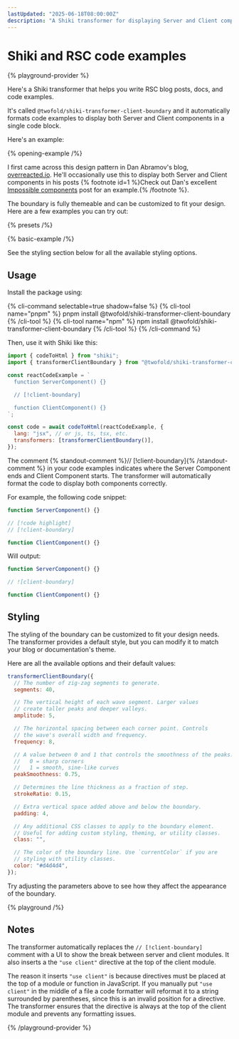 ```yaml
---
lastUpdated: "2025-06-18T08:00:00Z"
description: "A Shiki transformer for displaying Server and Client components."
---
```


# Shiki and RSC code examples

{% playground-provider %}

Here's a Shiki transformer that helps you write RSC blog posts, docs, and code examples.

It's called `@twofold/shiki-transformer-client-boundary` and it automatically formats code examples to display both Server and Client components in a single code block.

Here's an example:

{% opening-example /%}

I first came across this design pattern in Dan Abramov's blog, [overreacted.io](https://overreacted.io/). He'll occasionally use this to display both Server and Client components in his posts {% footnote id=1 %}Check out Dan's excellent [Impossible components](https://overreacted.io/impossible-components/) post for an example.{% /footnote %}.

The boundary is fully themeable and can be customized to fit your design. Here are a few examples you can try out:

{% presets /%}

{% basic-example /%}

See the styling section below for all the available styling options.

## Usage

Install the package using:

{% cli-command selectable=true shadow=false %}
{% cli-tool name="pnpm" %}
pnpm install @twofold/shiki-transformer-client-boundary
{% /cli-tool %}
{% cli-tool name="npm" %}
npm install @twofold/shiki-transformer-client-boundary
{% /cli-tool %}
{% /cli-command %}

Then, use it with Shiki like this:

```js {% isClientBoundaryEnabled=false %}
import { codeToHtml } from "shiki";
import { transformerClientBoundary } from "@twofold/shiki-transformer-client-boundary";

const reactCodeExample = `
  function ServerComponent() {}

  // [!client-boundary]

  function ClientComponent() {}
`;

const code = await codeToHtml(reactCodeExample, {
  lang: "jsx", // or js, ts, tsx, etc.
  transformers: [transformerClientBoundary()],
});
```

The comment {% standout-comment %}// [!client-boundary]{% /standout-comment %} in your code examples indicates where the Server Component ends and Client Component starts. The transformer will automatically format the code to display both components correctly.

For example, the following code snippet:

```jsx {% isClientBoundaryEnabled=false %}
function ServerComponent() {}

// [!code highlight]
// [!client-boundary]

function ClientComponent() {}
```

Will output:

```jsx
function ServerComponent() {}

// ![client-boundary]

function ClientComponent() {}
```

## Styling

The styling of the boundary can be customized to fit your design needs. The transformer provides a default style, but you can modify it to match your blog or documentation's theme.

Here are all the available options and their default values:

```js
transformerClientBoundary({
  // The number of zig-zag segments to generate.
  segments: 40,

  // The vertical height of each wave segment. Larger values
  // create taller peaks and deeper valleys.
  amplitude: 5,

  // The horizontal spacing between each corner point. Controls
  // the wave's overall width and frequency.
  frequency: 8,

  // A value between 0 and 1 that controls the smoothness of the peaks.
  //   0 = sharp corners
  //   1 = smooth, sine-like curves
  peakSmoothness: 0.75,

  // Determines the line thickness as a fraction of step.
  strokeRatio: 0.15,

  // Extra vertical space added above and below the boundary.
  padding: 4,

  // Any additional CSS classes to apply to the boundary element.
  // Useful for adding custom styling, theming, or utility classes.
  class: "",

  // The color of the boundary line. Use `currentColor` if you are
  // styling with utility classes.
  color: "#d4d4d4",
});
```

Try adjusting the parameters above to see how they affect the appearance of the boundary.

{% playground /%}

## Notes

The transformer automatically replaces the `// [!client-boundary]` comment with a UI to show the break between server and client modules. It also inserts a the `"use client"` directive at the top of the client module.

The reason it inserts `"use client"` is because directives must be placed at the top of a module or function in JavaScript. If you manually put `"use client"` in the middle of a file a code formatter will reformat it to a string surrounded by parentheses, since this is an invalid position for a directive. The transformer ensures that the directive is always at the top of the client module and prevents any formatting issues.

{% /playground-provider %}
